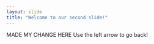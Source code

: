 ```yaml
---
layout: slide
title: "Welcome to our second slide!"
---
```

MADE MY CHANGE HERE
Use the left arrow to go back!
